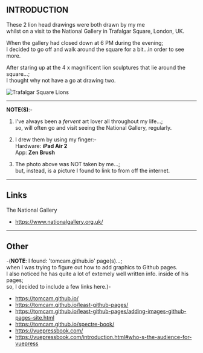 ## INTRODUCTION

These 2 lion head drawings were both drawn by my me      
whilst on a visit to the National Gallery in Trafalgar Square, London, UK.      

When the gallery had closed down at 6 PM during the evening;           
I decided to go off and walk around the square for a bit...in order to see more.  
    
After staring up at the 4 x magnificent lion sculptures that lie around the square...;       
I thought why not have a go at drawing two.   


![Trafalgar Square Lions](https://thumbs.dreamstime.com/b/daytime-view-national-gallery-lion-statue-trafalgar-square-london-united-kingdom-national-gallery-lion-statue-220830241.jpg)


-----

**NOTE(S)**:-   

1. I've always been a *fervent* art lover all throughout my life...;         
so, will often go and visit seeing the National Gallery, regularly.       

2. I drew them by using my finger:-   
Hardware: **iPad Air 2**  
App: **Zen Brush**      

3. The photo above was NOT taken by me...;  
but, instead, is a picture I found to link to from off the internet.  

-----

## Links  

The National Gallery  
- https://www.nationalgallery.org.uk/  

-----

## Other

-(**NOTE**: I found: 'tomcam.github.io' page(s)...;  
when I was trying to figure out how to add graphics to Github pages.    
I also noticed he has quite a lot of extemely well written info. inside of his pages;   
so, I decided to include a few links here.)-    

- https://tomcam.github.io/  
- https://tomcam.github.io/least-github-pages/  
- https://tomcam.github.io/least-github-pages/adding-images-github-pages-site.html  
- https://tomcam.github.io/spectre-book/  
- https://vuepressbook.com/  
- https://vuepressbook.com/introduction.html#who-s-the-audience-for-vuepress  



